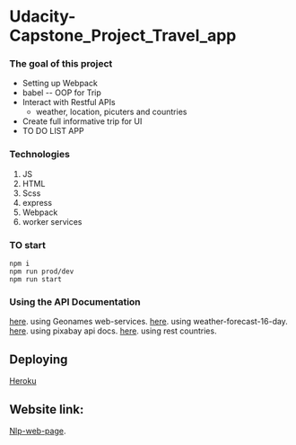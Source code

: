 # Udacity-Capstone_Project_Travel_app

### The goal of this project

- Setting up Webpack
- babel
-- OOP for Trip
- Interact with Restful APIs
    - weather, location, picuters and countries 
- Create full informative trip for UI
- TO DO LIST APP 


### Technologies 
1. JS 
2. HTML
3. Scss
4. express 
5. Webpack
6. worker services



### TO start 
```
npm i
npm run prod/dev
npm run start 
```

### Using the API Documentation

[here](http://www.geonames.org/export/web-services.html). using Geonames web-services.
[here](https://www.weatherbit.io/api/weather-forecast-16-day). using weather-forecast-16-day.
[here](https://pixabay.com/api/docs/). using pixabay api docs.
[here](https://restcountries.eu/). using rest countries.

## Deploying

[Heroku](https://www.heroku.com/)

## Website link: 
[Nlp-web-page](https://travel-app-new.herokuapp.com/).

